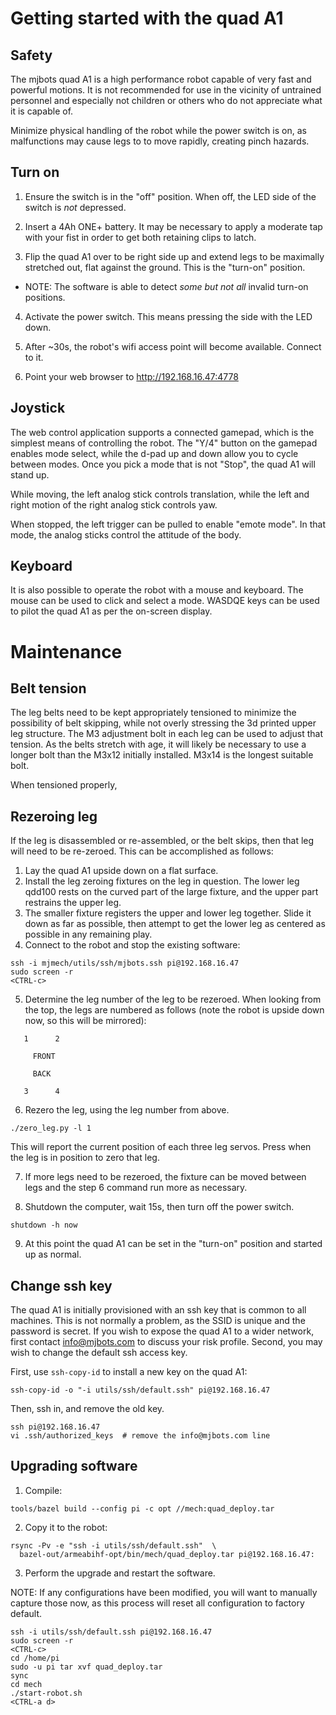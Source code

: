 # Getting started with the quad A1 #

## Safety ##

The mjbots quad A1 is a high performance robot capable of very fast
and powerful motions.  It is not recommended for use in the vicinity
of untrained personnel and especially not children or others who do
not appreciate what it is capable of.

Minimize physical handling of the robot while the power switch is on,
as malfunctions may cause legs to to move rapidly, creating pinch
hazards.

## Turn on ##

1. Ensure the switch is in the "off" position.  When off, the LED side of the switch is *not* depressed.

2. Insert a 4Ah ONE+ battery.  It may be necessary to apply a moderate tap with your fist in order to get both retaining clips to latch.

3. Flip the quad A1 over to be right side up and extend legs to be maximally stretched out, flat against the ground.  This is the "turn-on" position.
  * NOTE: The software is able to detect *some but not all* invalid
    turn-on positions.

4. Activate the power switch.  This means pressing the side with the LED down.

5. After ~30s, the robot's wifi access point will become available.  Connect to it.

6. Point your web browser to http://192.168.16.47:4778

## Joystick ##

The web control application supports a connected gamepad, which is the
simplest means of controlling the robot.  The "Y/4" button on the
gamepad enables mode select, while the d-pad up and down allow you to
cycle between modes.  Once you pick a mode that is not "Stop", the
quad A1 will stand up.

While moving, the left analog stick controls translation, while the
left and right motion of the right analog stick controls yaw.

When stopped, the left trigger can be pulled to enable "emote mode".
In that mode, the analog sticks control the attitude of the body.

## Keyboard ##

It is also possible to operate the robot with a mouse and keyboard.
The mouse can be used to click and select a mode.  WASDQE keys can be
used to pilot the quad A1 as per the on-screen display.

# Maintenance #

## Belt tension ##

The leg belts need to be kept appropriately tensioned to minimize the
possibility of belt skipping, while not overly stressing the 3d
printed upper leg structure.  The M3 adjustment bolt in each leg can
be used to adjust that tension.  As the belts stretch with age, it
will likely be necessary to use a longer bolt than the M3x12 initially
installed.  M3x14 is the longest suitable bolt.

When tensioned properly,

## Rezeroing leg ##

If the leg is disassembled or re-assembled, or the belt skips, then that leg will need to be re-zeroed.  This can be accomplished as follows:

1. Lay the quad A1 upside down on a flat surface.
2. Install the leg zeroing fixtures on the leg in question.  The lower
   leg qdd100 rests on the curved part of the large fixture, and the
   upper part restrains the upper leg.
3. The smaller fixture registers the upper and lower leg together.
   Slide it down as far as possible, then attempt to get the lower leg
   as centered as possible in any remaining play.
4. Connect to the robot and stop the existing software:

```
ssh -i mjmech/utils/ssh/mjbots.ssh pi@192.168.16.47
sudo screen -r
<CTRL-c>
```

5. Determine the leg number of the leg to be rezeroed.  When looking
   from the top, the legs are numbered as follows (note the robot is
   upside down now, so this will be mirrored):

```
   1      2

     FRONT

     BACK

   3      4
```

6. Rezero the leg, using the leg number from above.

```
./zero_leg.py -l 1
```

This will report the current position of each three leg servos.  Press
<enter> when the leg is in position to zero that leg.

7. If more legs need to be rezeroed, the fixture can be moved between
   legs and the step 6 command run more as necessary.

8. Shutdown the computer, wait 15s, then turn off the power switch.

```
shutdown -h now
```

9. At this point the quad A1 can be set in the "turn-on" position and
   started up as normal.

## Change ssh key ##

The quad A1 is initially provisioned with an ssh key that is common to
all machines.  This is not normally a problem, as the SSID is unique
and the password is secret.  If you wish to expose the quad A1 to a
wider network, first contact info@mjbots.com to discuss your risk
profile.  Second, you may wish to change the default ssh access key.

First, use `ssh-copy-id` to install a new key on the quad A1:

```
ssh-copy-id -o "-i utils/ssh/default.ssh" pi@192.168.16.47
```

Then, ssh in, and remove the old key.

```
ssh pi@192.168.16.47
vi .ssh/authorized_keys  # remove the info@mjbots.com line
```

## Upgrading software ##

1. Compile:

```
tools/bazel build --config pi -c opt //mech:quad_deploy.tar
```

2. Copy it to the robot:

```
rsync -Pv -e "ssh -i utils/ssh/default.ssh"  \
  bazel-out/armeabihf-opt/bin/mech/quad_deploy.tar pi@192.168.16.47:
```

3. Perform the upgrade and restart the software.

NOTE: If any configurations have been modified, you will want to
manually capture those now, as this process will reset all
configuration to factory default.

```
ssh -i utils/ssh/default.ssh pi@192.168.16.47
sudo screen -r
<CTRL-c>
cd /home/pi
sudo -u pi tar xvf quad_deploy.tar
sync
cd mech
./start-robot.sh
<CTRL-a d>
```
